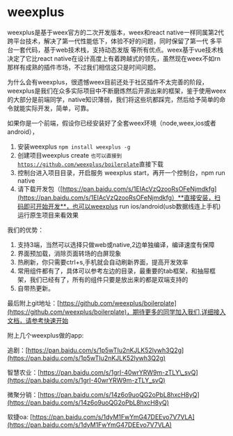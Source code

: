 # weexplus

weexplus是基于weex官方的二次开发版本，weex和react native一样同属第2代跨平台技术，解决了第一代性能低下，体验不好的问题，同时保留了第一代 多平台一套代码，基于web技术栈，支持动态发版 等所有优点。weex基于vue技术栈决定了它比react native在设计高度上有着跨越式的领先，虽然现在weex不如rn那样有成熟的插件市场，不过我们相信这只是时间问题。

为什么会有weexplus，很遗憾weex目前还处于社区插件不太完善的阶段，weexplus是我们在众多实际项目中不断磨炼然后开源出来的框架，鉴于使用weex的大部分是前端同学，native知识薄弱，我们将这些坑都踩完，然后给予简单的命令就能实际开发，简单，可靠。

如果你是一个前端，假设你已经安装好了全套weex环境（node,weex,ios或者android），

1. 安装weexplus `npm install weexplus -g`
2. 创建项目weexplus create `也可以直接到`[`https://github.com/weexplus/boilerplate`](https://github.com/weexplus/boilerplate)直接下载
3. 控制台进入项目目录，开启服务 weexplus start，再开一个控制台，npm run native
4. 请下载开发包（[https://pan.baidu.com/s/1EIAcVzQzooRsOFeNjmdkfg](https://pan.baidu.com/s/1EIAcVzQzooRsOFeNjmdkfg）**直接安装，扫码即可开始开发**，也可以weexplus run ios/android\(usb数据线连上手机\)运行原生项目来看效果

我们的优势：

1. 支持3端，当然可以选择只做web或native,2边单独编译，编译速度有保障
2. 界面预加载，消除页面转场的白屏现象
3. 热刷新，你只需要ctrl+s,手机就会自动刷新界面，提高开发效率
4. 常用组件都有了，具体可以参考左边的目录，最重要的tab框架，和抽屉框架，我们已经有了，所有的组件只要是放出来的都是双端支持的
5. 自带热更新。

最后附上git地址：[https://github.com/weexplus/boilerplate](https://github.com/weexplus/boilerplate)，期待更多的同学加入我们,详细接入文档，请参考快速开始

附上几个weexplus做的app:

追剧：[https://pan.baidu.com/s/1p5wTIu2nKJLK52lywh3Q2g](https://pan.baidu.com/s/1p5wTIu2nKJLK52lywh3Q2g)

智慧农业：[https://pan.baidu.com/s/1grI-40wrYRW9m-zTLY\_svQ](https://pan.baidu.com/s/1grI-40wrYRW9m-zTLY_svQ)

微聚分销：[https://pan.baidu.com/s/14z6o9uoQG2oPbL8hxcH8yQ](https://pan.baidu.com/s/14z6o9uoQG2oPbL8hxcH8yQ)

软捷oa:    [https://pan.baidu.com/s/1dyM1FwYmG47DEEvo7V7VLA](https://pan.baidu.com/s/1dyM1FwYmG47DEEvo7V7VLA)

